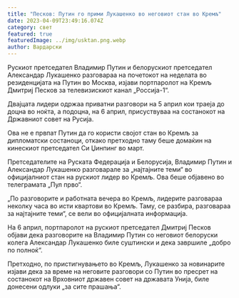 ```yaml
---
title: "Песков: Путин го прими Лукашенко во неговиот стан во Кремљ"
date: 2023-04-09T23:49:16.074Z
category: свет
featured: true
featuredImage: ../img/usktan.png.webp
author: Вардарски
---
```


Рускиот претседател Владимир Путин и белорускиот претседател Александар Лукашенко разговараа на почетокот на неделата во резиденцијата на Путин во Москва, изјави портпаролот на Кремљ Дмитриј Песков за телевизискиот канал „Россија-1“.

Двајцата лидери одржаа приватни разговори на 5 април кои траеја до доцна во ноќта, а подоцна, на 6 април, присуствуваа на состанокот на Државниот совет на Русија.

Ова не е првпат Путин да го користи својот стан во Кремљ за дипломатски состаноци, откако претходно таму беше домаќин на кинескиот претседател Си Џинпинг во март.

Претседателите на Руската Федерација и Белорусија, Владимир Путин и Александар Лукашенко разговарале за „најтајните теми“ во официјалниот стан на рускиот лидер во Кремљ. Ова беше објавено во телеграмата „Пул прво“.

„По разговорите и работната вечера во Кремљ, лидерите разговараа неколку часа во исти квартови во Кремљ. Таму, се разбира, разговараа за најтајните теми“, се вели во официјалната информација.

На 6 април, портпаролот на рускиот претседател Дмитриј Песков објави дека разговорите на Владимир Путин со неговиот белоруски колега Александар Лукашенко биле суштински и дека завршиле „добро по полноќ“.

Претходно, по пристигнувањето во Кремљ, Лукашенко за новинарите изјави дека за време на неговите разговори со Путин во пресрет на состанокот на Врховниот државен совет на државата Унија, биле донесени одлуки „за сите прашања“.

